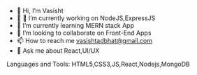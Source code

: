 - 👋 Hi, I’m Vasisht
- 👀 🔭 I’m currently working on NodeJS,ExpressJS
- 🌱 I’m currently learning MERN stack App
- 💞️ I’m looking to collaborate on Front-End Apps 
- 📫 How to reach me vasishtadbhat@gmail.com
- 💬 Ask me about React,UI/UX




Languages and Tools:
HTML5,CSS3,JS,React,Nodejs,MongoDB




<!---
vasibhat/vasibhat is a ✨ special ✨ repository because its `README.md` (this file) appears on your GitHub profile.
You can click the Preview link to take a look at your changes.
--->
